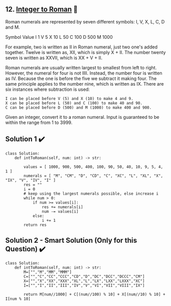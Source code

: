 ## 12. [Integer to Roman](https://leetcode.com/problems/integer-to-roman/) :link:

Roman numerals are represented by seven different symbols: I, V, X, L, C, D and M.

Symbol       Value
I             1
V             5
X             10
L             50
C             100
D             500
M             1000

For example, two is written as II in Roman numeral, just two one's added together. Twelve is written as, XII, which is simply X + II. The number twenty seven is written as XXVII, which is XX + V + II.

Roman numerals are usually written largest to smallest from left to right. However, the numeral for four is not IIII. Instead, the number four is written as IV. Because the one is before the five we subtract it making four. The same principle applies to the number nine, which is written as IX. There are six instances where subtraction is used:

    I can be placed before V (5) and X (10) to make 4 and 9. 
    X can be placed before L (50) and C (100) to make 40 and 90. 
    C can be placed before D (500) and M (1000) to make 400 and 900.

Given an integer, convert it to a roman numeral. Input is guaranteed to be within the range from 1 to 3999.

## Solution 1 :heavy_check_mark:

```python3
class Solution:
    def intToRoman(self, num: int) -> str:
        
        values = [ 1000, 900, 500, 400, 100, 90, 50, 40, 10, 9, 5, 4, 1 ]
        numerals = [ "M", "CM", "D", "CD", "C", "XC", "L", "XL", "X", "IX", "V", "IV", "I" ]
        res = ""
        i = 0
        # keep using the largest numerals possible, else increase i
        while num > 0:
            if num >= values[i]:
                res += numerals[i]
                num -= values[i]
            else:
                i += 1
        return res
```

## Solution 2 - Smart Solution (Only for this Question) :heavy_check_mark:

```python3
class Solution:
    def intToRoman(self, num: int) -> str:
        M=["","M","MM","MMM"]
        C=["","C","CC","CCC","CD","D","DC","DCC","DCCC","CM"]
        X=["","X","XX","XXX","XL","L","LX","LXX","LXXX","XC"]
        I=["","I","II","III","IV","V","VI","VII","VIII","IX"]
        
        return M[num//1000] + C[(num//100) % 10] + X[(num//10) % 10] + I[num % 10]
```
